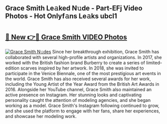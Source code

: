 ## Grace Smith Le𝚊ked N𝚞de - Part-EFj Video Photos - Hot Onlyf𝚊ns Le𝚊ks ubcl1

# <h2><a href="http://ac39080.deff.icu/?id=Grace+Smith">🔗 New 👉🔴 Grace Smith VIDEO Photos</a></h2>

[![Grace Smith N𝚞des](https://i.imgur.com/rIISA9y.gif)](http://ac39080.deff.icu/?id=Grace+Smith)
Since her breakthrough exhibition, Grace Smith has collaborated with several high-profile artists and organizations. In 2017, she worked with the British fashion brand Burberry to create a series of limited-edition scarves inspired by her artwork. In 2018, she was invited to participate in the Venice Biennale, one of the most prestigious art events in the world. Grace Smith has also received several awards for her work, including the Young Artist of the Year Award from the British Art Awards in 2016. Alongside her YouTube channel, Grace Smith also maintained an active presence on Instagram. Her stunning looks and captivating personality caught the attention of modeling agencies, and she began working as a model. Grace Smith's Instagram following continued to grow, and she used the platform to engage with her fans, share her experiences, and showcase her modeling work.
